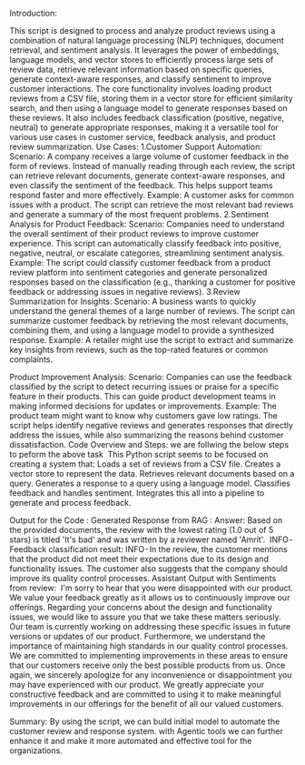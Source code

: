 Introduction:


This script is designed to process and analyze product reviews using a combination of natural language processing (NLP) techniques, document retrieval, and sentiment analysis. It leverages the power of embeddings, language models, and vector stores to efficiently process large sets of review data, retrieve relevant information based on specific queries, generate context-aware responses, and classify sentiment to improve customer interactions.
The core functionality involves loading product reviews from a CSV file, storing them in a vector store for efficient similarity search, and then using a language model to generate responses based on these reviews. It also includes feedback classification (positive, negative, neutral) to generate appropriate responses, making it a versatile tool for various use cases in customer service, feedback analysis, and product review summarization.
Use Cases:
1.Customer Support Automation:
Scenario: A company receives a large volume of customer feedback in the form of reviews. Instead of manually reading through each review, the script can retrieve relevant documents, generate context-aware responses, and even classify the sentiment of the feedback. This helps support teams respond faster and more effectively.
Example: A customer asks for common issues with a product. The script can retrieve the most relevant bad reviews and generate a summary of the most frequent problems.
2.Sentiment Analysis for Product Feedback:
Scenario: Companies need to understand the overall sentiment of their product reviews to improve customer experience. This script can automatically classify feedback into positive, negative, neutral, or escalate categories, streamlining sentiment analysis.
Example: The script could classify customer feedback from a product review platform into sentiment categories and generate personalized responses based on the classification (e.g., thanking a customer for positive feedback or addressing issues in negative reviews).
3.Review Summarization for Insights:
Scenario: A business wants to quickly understand the general themes of a large number of reviews. The script can summarize customer feedback by retrieving the most relevant documents, combining them, and using a language model to provide a synthesized response.
Example: A retailer might use the script to extract and summarize key insights from reviews, such as the top-rated features or common complaints.

Product Improvement Analysis:
Scenario: Companies can use the feedback classified by the script to detect recurring issues or praise for a specific feature in their products. This can guide product development teams in making informed decisions for updates or improvements.
Example: The product team might want to know why customers gave low ratings. The script helps identify negative reviews and generates responses that directly address the issues, while also summarizing the reasons behind customer dissatisfaction.
Code Overview and Steps:
we are follwing the below steps to peform the above task 
This Python script seems to be focused on creating a system that:
Loads a set of reviews from a CSV file.
Creates a vector store to represent the data.
Retrieves relevant documents based on a query.
Generates a response to a query using a language model.
Classifies feedback and handles sentiment.
Integrates this all into a pipeline to generate and process feedback.



Output for the Code :
Generated Response from RAG :
Answer: Based on the provided documents, the review with the lowest rating (1.0 out of 5 stars) is titled 'It's bad' and was written by a reviewer named 'Amrit'.
 INFO - Feedback classification result:
INFO - In the review, the customer mentions that the product did not meet their expectations due to its design and functionality issues. The customer also suggests that the company should improve its quality control processes.
Assistant Output with Sentiments from review: 
I'm sorry to hear that you were disappointed with our product. We value your feedback greatly as it allows us to continuously improve our offerings.
Regarding your concerns about the design and functionality issues, we would like to assure you that we take these matters seriously. Our team is currently working on addressing these specific issues in future versions or updates of our product.
Furthermore, we understand the importance of maintaining high standards in our quality control processes. We are committed to implementing improvements in these areas to ensure that our customers receive only the best possible products from us.
Once again, we sincerely apologize for any inconvenience or disappointment you may have experienced with our product. We greatly appreciate your constructive feedback and are committed to using it to make meaningful improvements in our offerings for the benefit of all our valued customers.


Summary:
By using the script, we can build initial model to automate the customer review and response system. with Agentic tools we can further enhance it and make it more automated and effective tool for the organizations.
